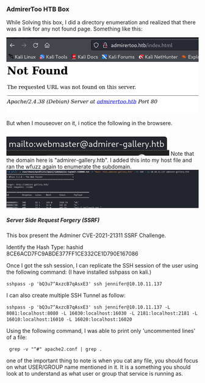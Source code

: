 ### AdmirerToo HTB Box

While Solving this box, I did a directory enumeration and realized that there was a link for any not found page. Something like this:

![](Pasted%20image%2020240722020632.png)

But when I mouseover on it, i notice the following in the browsere.

![](Pasted%20image%2020240722022039.png)
Note that the domain here is "admirer-gallery.htb". I added this into my host file and ran the wfuzz again to enumerate the subdomain.
![](Pasted%20image%2020240722022149.png)

##### Server Side Request Forgery (SSRF)
This box present the Adminer CVE-2021-21311 SSRF Challenge. 

Identify the Hash Type: hashid 8CE6ACD7FC9ABDE377FF1CE332CE1D790E167086

Once I got the ssh session, I can replicate the SSH session of the user using the following command: (I have installed sshpass on kali.)
```
sshpass -p 'bQ3u7^AxzcB7qAsxE3' ssh jennifer@10.10.11.137
```

I can also create multiple SSH Tunnel as follow:
```
sshpass -p 'bQ3u7^AxzcB7qAsxE3' ssh jennifer@10.10.11.137 -L 8081:localhost:8080 -L 16030:localhost:16030 -L 2181:localhost:2181 -L 16010:localhost:16010 -L 16020:localhost:16020
```

Using the following command, I was able to print only 'uncommented lines' of a file:

```
 grep -v "^#" apache2.conf | grep .
```

one of the important thing to note is when you cat any file, you should focus on what USER/GROUP name mentioned in it. It is a something you should look at to understand as what user or group that service is running as.